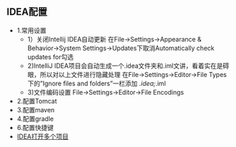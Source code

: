 ## IDEA配置  

* 1.常用设置
   * 1）关闭Intellij IDEA自动更新
      在File->Settings->Appearance & Behavior->System Settings->Updates下取消Automatically check updates for勾选
   * 2)IntelliJ IDEA项目会自动生成一个.idea文件夹和.iml文讲，看着实在是碍眼，所以对以上文件进行隐藏处理
      在File->Settings->Editor->File Types下的”Ignore files and folders”一栏添加 *.idea;*.iml
   * 3)文件编码设置
      File->Settings->Editor->File Encodings  
* 2.配置Tomcat  
* 3.配置maven  
* 4.配置gradle  
* 6.配置快捷键  
* [IDEA打开多个项目](ideaOpenPro.md)  